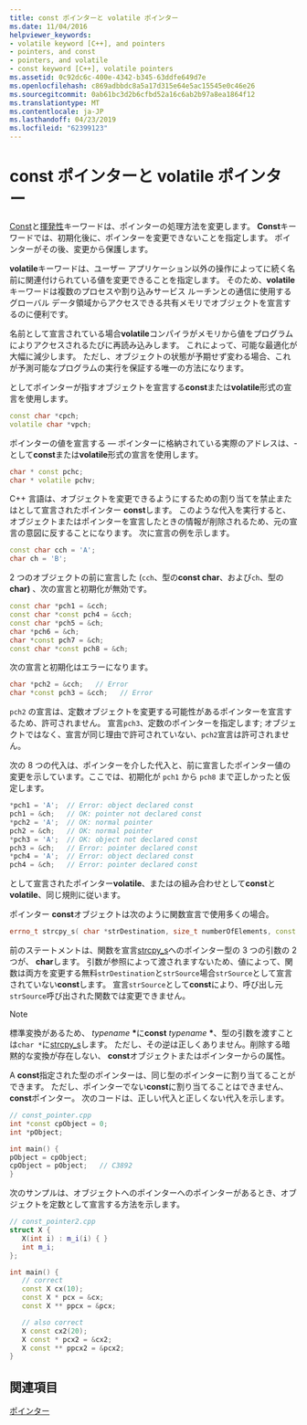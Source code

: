 ```yaml
---
title: const ポインターと volatile ポインター
ms.date: 11/04/2016
helpviewer_keywords:
- volatile keyword [C++], and pointers
- pointers, and const
- pointers, and volatile
- const keyword [C++], volatile pointers
ms.assetid: 0c92dc6c-400e-4342-b345-63ddfe649d7e
ms.openlocfilehash: c869adbbdc8a5a17d315e64e5ac15545e0c46e26
ms.sourcegitcommit: 0ab61bc3d2b6cfbd52a16c6ab2b97a8ea1864f12
ms.translationtype: MT
ms.contentlocale: ja-JP
ms.lasthandoff: 04/23/2019
ms.locfileid: "62399123"
---
```

# <a name="const-and-volatile-pointers"></a>const ポインターと volatile ポインター

[Const](../cpp/const-cpp.md)と[揮発性](../cpp/volatile-cpp.md)キーワードは、ポインターの処理方法を変更します。 **Const**キーワードでは、初期化後に、ポインターを変更できないことを指定します。 ポインターがその後、変更から保護します。

**volatile**キーワードは、ユーザー アプリケーション以外の操作によってに続く名前に関連付けられている値を変更できることを指定します。 そのため、**volatile**キーワードは複数のプロセスや割り込みサービス ルーチンとの通信に使用するグローバル データ領域からアクセスできる共有メモリでオブジェクトを宣言するのに便利です。

名前として宣言されている場合**volatile**コンパイラがメモリから値をプログラムによりアクセスされるたびに再読み込みします。 これによって、可能な最適化が大幅に減少します。 ただし、オブジェクトの状態が予期せず変わる場合、これが予測可能なプログラムの実行を保証する唯一の方法になります。

としてポインターが指すオブジェクトを宣言する**const**または**volatile**形式の宣言を使用します。

```cpp
const char *cpch;
volatile char *vpch;
```

ポインターの値を宣言する — ポインターに格納されている実際のアドレスは、-として**const**または**volatile**形式の宣言を使用します。

```cpp
char * const pchc;
char * volatile pchv;
```

C++ 言語は、オブジェクトを変更できるようにするための割り当てを禁止またはとして宣言されたポインター **const**します。 このような代入を実行すると、オブジェクトまたはポインターを宣言したときの情報が削除されるため、元の宣言の意図に反することになります。 次に宣言の例を示します。

```cpp
const char cch = 'A';
char ch = 'B';
```

2 つのオブジェクトの前に宣言した (`cch`、型の**const char**、および`ch`、型の**char)** 、次の宣言と初期化が無効です。

```cpp
const char *pch1 = &cch;
const char *const pch4 = &cch;
const char *pch5 = &ch;
char *pch6 = &ch;
char *const pch7 = &ch;
const char *const pch8 = &ch;
```

次の宣言と初期化はエラーになります。

```cpp
char *pch2 = &cch;   // Error
char *const pch3 = &cch;   // Error
```

`pch2` の宣言は、定数オブジェクトを変更する可能性があるポインターを宣言するため、許可されません。 宣言`pch3`、定数のポインターを指定します; オブジェクトではなく、宣言が同じ理由で許可されていない、`pch2`宣言は許可されません。

次の 8 つの代入は、ポインターを介した代入と、前に宣言したポインター値の変更を示しています。ここでは、初期化が `pch1` から `pch8` まで正しかったと仮定します。

```cpp
*pch1 = 'A';  // Error: object declared const
pch1 = &ch;   // OK: pointer not declared const
*pch2 = 'A';  // OK: normal pointer
pch2 = &ch;   // OK: normal pointer
*pch3 = 'A';  // OK: object not declared const
pch3 = &ch;   // Error: pointer declared const
*pch4 = 'A';  // Error: object declared const
pch4 = &ch;   // Error: pointer declared const
```

として宣言されたポインター**volatile**、またはの組み合わせとして**const**と**volatile**、同じ規則に従います。

ポインター **const**オブジェクトは次のように関数宣言で使用多くの場合。

```cpp
errno_t strcpy_s( char *strDestination, size_t numberOfElements, const char *strSource );
```

前のステートメントは、関数を宣言[strcpy_s](../c-runtime-library/reference/strcpy-s-wcscpy-s-mbscpy-s.md)へのポインター型の 3 つの引数の 2 つが、 **char**します。 引数が参照によって渡されますないため、値によって、関数は両方を変更する無料`strDestination`と`strSource`場合`strSource`として宣言されていない**const**します。 宣言`strSource`として**const**により、呼び出し元`strSource`呼び出された関数では変更できません。

> [!NOTE]
> 標準変換があるため、 *typename* <strong>\*</strong>に**const** *typename*  <strong>\*</strong>、型の引数を渡すことは`char *`に[strcpy_s](../c-runtime-library/reference/strcpy-s-wcscpy-s-mbscpy-s.md)します。 ただし、その逆は正しくありません。削除する暗黙的な変換が存在しない、 **const**オブジェクトまたはポインターからの属性。

A **const**指定された型のポインターは、同じ型のポインターに割り当てることができます。 ただし、ポインターでない**const**に割り当てることはできません、 **const**ポインター。 次のコードは、正しい代入と正しくない代入を示します。

```cpp
// const_pointer.cpp
int *const cpObject = 0;
int *pObject;

int main() {
pObject = cpObject;
cpObject = pObject;   // C3892
}
```

次のサンプルは、オブジェクトへのポインターへのポインターがあるとき、オブジェクトを定数として宣言する方法を示します。

```cpp
// const_pointer2.cpp
struct X {
   X(int i) : m_i(i) { }
   int m_i;
};

int main() {
   // correct
   const X cx(10);
   const X * pcx = &cx;
   const X ** ppcx = &pcx;

   // also correct
   X const cx2(20);
   X const * pcx2 = &cx2;
   X const ** ppcx2 = &pcx2;
}
```

## <a name="see-also"></a>関連項目

[ポインター](../cpp/pointers-cpp.md)